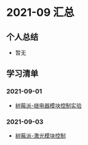 # 2021-09 汇总

## 个人总结
* 暂无

## 学习清单
### 2021-09-01
* [树莓派-继电器模块控制实验](./2021-09-01/树莓派-继电器模块控制实验.md)

### 2021-09-03
* [树莓派-激光模块控制](./2021-09-03/树莓派-激光模块控制.md)
